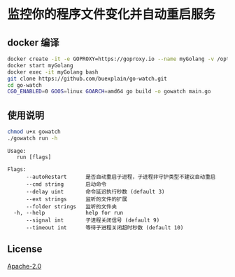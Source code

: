 # 监控你的程序文件变化并自动重启服务

## docker 编译
```bash
docker create -it -e GOPROXY=https://goproxy.io --name myGolang -v /opt:/root/src -w /root/src golang bash
docker start myGolang
docker exec -it myGolang bash
git clone https://github.com/buexplain/go-watch.git
cd go-watch
CGO_ENABLED=0 GOOS=linux GOARCH=amd64 go build -o gowatch main.go
```

## 使用说明
```bash
chmod u+x gowatch
./gowatch run -h
```
```text
Usage:
   run [flags]

Flags:
      --autoRestart      是否自动重启子进程，子进程非守护类型不建议自动重启
      --cmd string       启动命令
      --delay uint       命令延迟执行秒数 (default 3)
      --ext strings      监听的文件的扩展
      --folder strings   监听的文件夹
  -h, --help             help for run
      --signal int       子进程关闭信号 (default 9)
      --timeout int      等待子进程关闭超时秒数 (default 10)
```

## License
[Apache-2.0](http://www.apache.org/licenses/LICENSE-2.0.html)